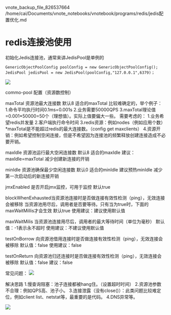vnote_backup_file_826537664 /home/cai/Documents/vnote_notebooks/vnotebook/programs/redis/jedis配置优化.md
# redis连接池使用

初始化Jedis连接池，通常来讲JedisPool是单例的
```
GenericObjectPoolConfig poolConfig = new GenericObjectPoolConfig();
JedisPool jedisPool = new JedisPool(poolConfig,"127.0.0.1",6379)；
```
![](_v_images/20191124131747376_1230164100.png)


commo-pool
配置（资源数控制）

maxTotal
资源池最大连接数
默认8
适合的maxTotal
比较难确定的，举个例子：
1.命令平均执行时间0.1ms=0.001s
2.业务需要50000QPS
3.maxTotal理论值=0.001*50000=50个（理想值）。实际上值要偏大一些。
需要考虑的：
1.业务希望redis并发量
2.客户端执行命令时间
3.redis资源：例如nodes（例如应用个数）*maxTotal是不能超过redis的最大连接数。（config get maxclients）
4.资源开销：例如希望控制空闲连接，但是不希望因为连接池的频繁释放创建连接造成不必要开销。

maxIdle
资源池运行最大空闲连接数
默认8
适合的maxIdle
建议：maxIdle=maxTotal
减少创建新连接的开销

minIdle
资源池确保最少空闲连接数
默认0
适合的minIdle
建议预热minIdle
减少第一次启动后的新连接开销

jmxEnabled
是否开启jmx监控，可用于监控
默认true

blockWhenExhausted当资源池连接时是否做连接有效性检测（ping），无效连接会被移除
当资源池用尽后，调用者是否要等待。只有当为true时，下面的maxWaitMillis才会生效
默认true
使用建议：建议使用默认值

maxWaitMilis
当资源池连接用尽后，调用者的最大等待时间（单位为毫秒）
默认值：-1表示永不超时
使用建议：不建议使用默认值

testOnBorrow
向资源池借用连接时是否做连接有效性检测（ping），无效连接会被移除
默认值：false
使用建议：false

testOnReturn
向资源池归还连接时是否做连接有效性检测（ping），无效连接会被移除
默认值：false
建议：false


常见问题：
![](_v_images/20191124134729427_230948244.png)

解决思路
1.慢查询阻塞：池子连接都被hang住。（设置超时时间）
2.资源池参数不合理：例如QPS高、池子小。
3.连接泄露（没有close()）：此类问题比较难定位，例如client list、netstat等，最重要的是代码。
4.DNS异常等。

![](_v_images/20191124135532697_480217532.png)